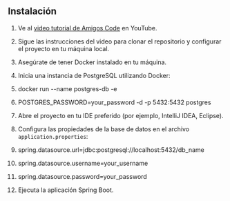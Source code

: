 ## Instalación

1. Ve al [video tutorial de Amigos Code](https://youtu.be/vtPkZShrvXQ?si=mxMoycPxNE7Ko6Jn) en YouTube.

2. Sigue las instrucciones del video para clonar el repositorio y configurar el proyecto en tu máquina local.

3. Asegúrate de tener Docker instalado en tu máquina.

4. Inicia una instancia de PostgreSQL utilizando Docker:
5. docker run --name postgres-db -e
6. POSTGRES_PASSWORD=your_password -d -p 5432:5432 postgres
7. Abre el proyecto en tu IDE preferido (por ejemplo, IntelliJ IDEA, Eclipse).
8. Configura las propiedades de la base de datos en el archivo `application.properties`:
9. spring.datasource.url=jdbc:postgresql://localhost:5432/db_name
10. spring.datasource.username=your_username
11. spring.datasource.password=your_password
12. Ejecuta la aplicación Spring Boot.
